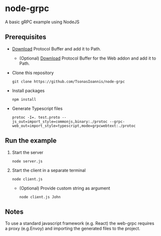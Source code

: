# node-grpc
A basic gRPC example using NodeJS

## Prerequisites

- [Download](https://github.com/protocolbuffers/protobuf/releases) Protocol Buffer and add it to Path.
  - (Optional) [Download](https://github.com/grpc/grpc-web/releases) Protocol Buffer for the Web addon and add it to Path.
- Clone this repository
  
  ```
  git clone https://github.com/TsonasIoannis/node-grpc
  ```
- Install packages
  
  ```
  npm install
  ```
- Generate Typescript files
  
  ```
  protoc -I=. test.proto --js_out=import_style=commonjs,binary:./protoc --grpc-web_out=import_style=typescript,mode=grpcwebtext:./protoc
  ```
  
## Run the example
  
1. Start the server
 
   ```
   node server.js
   ```
2. Start the client in a separate terminal
 
   ```
   node client.js
   ```
   - (Optional) Provide custom string as argument
      
      ```
      node client.js John
      ```

## Notes

To use a standard javascript framework (e.g. React) the web-grpc requires a proxy (e.g.Envoy) and importing the generated files to the project.
